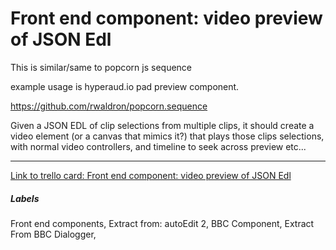 # Front end component: video preview of JSON Edl

This is similar/same to popcorn js sequence 

example usage is hyperaud.io pad preview component.

https://github.com/rwaldron/popcorn.sequence

Given a JSON EDL of clip selections from multiple clips, it should create a video element (or a canvas that mimics it?) that plays those clips selections, with normal video controllers, and timeline to seek across preview etc...

---

[Link to trello card: Front end component: video preview of JSON Edl](https://trello.com/c/3FmrMbQm)

##### Labels

Front end components, Extract from: autoEdit 2, BBC Component, Extract From BBC Dialogger, 